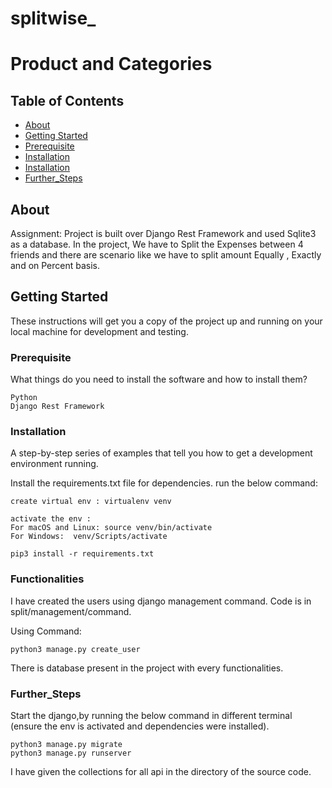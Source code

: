 # splitwise_

# Product and Categories

## Table of Contents

- [About](#about)
- [Getting Started](#getting_started)
- [Prerequisite](#Prerequisite)
- [Installation](#Installation)
- [Installation](#Installation)
- [Further_Steps](#Further_Steps)


## About <a name = "about"></a>

Assignment:  Project is built over Django Rest Framework and used Sqlite3 as a database. In the project, We have to Split the Expenses between 4 friends and there are scenario like we have to split amount Equally , Exactly and on Percent basis.


## Getting Started <a name = "getting_started"></a>

These instructions will get you a copy of the project up and running on your local machine for development and testing.

### Prerequisite

What things do you need to install the software and how to install them?

```
Python
Django Rest Framework
```

### Installation

A step-by-step series of examples that tell you how to get a development environment running.

Install the requirements.txt file for dependencies. run the below command: 
```
create virtual env : virtualenv venv

activate the env : 
For macOS and Linux: source venv/bin/activate
For Windows:  venv/Scripts/activate

pip3 install -r requirements.txt
```
### Functionalities
I have created the users using django management command. Code is in split/management/command. 

Using Command:
```
python3 manage.py create_user
```
There is database present in the project with every functionalities.

### Further_Steps

Start the django,by running the below command in different terminal (ensure the env is activated and dependencies were installed).

```
python3 manage.py migrate
python3 manage.py runserver
```


I have given the collections for all api in the directory of the source code.
